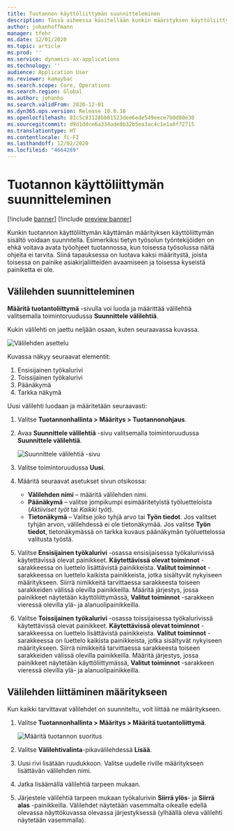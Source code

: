 ```yaml
---
title: Tuotannon käyttöliittymän suunnitteleminen
description: Tässä aiheessa käsitellään kunkin määrityksen käyttöliittymän sisällön suunnittelua.
author: johanhoffmann
manager: tfehr
ms.date: 12/01/2020
ms.topic: article
ms.prod: ''
ms.service: dynamics-ax-applications
ms.technology: ''
audience: Application User
ms.reviewer: kamaybac
ms.search.scope: Core, Operations
ms.search.region: Global
ms.author: johanho
ms.search.validFrom: 2020-12-01
ms.dyn365.ops.version: Release 10.0.16
ms.openlocfilehash: 81c5c83128bb81523dee6ede549eece7b0d80e30
ms.sourcegitcommit: d9d1ddce6a334ade8b32b5ea3ac4c1e1a8f72715
ms.translationtype: HT
ms.contentlocale: fi-FI
ms.lasthandoff: 12/02/2020
ms.locfileid: "4664269"
---
```

# <a name="design-the-production-floor-execution-interface"></a>Tuotannon käyttöliittymän suunnitteleminen

[!include [banner](../includes/banner.md)]
[!include [preview banner](../includes/preview-banner.md)]

Kunkin tuotannon käyttöliittymän käyttämän määrityksen käyttöliittymän sisältö voidaan suunnitella. Esimerkiksi tietyn työsolun työntekijöiden on ehkä voitava avata työohjeet tuotannossa, kun toisessa työsolussa näitä ohjeita ei tarvita. Siinä tapauksessa on luotava kaksi määritystä, joista toisessa on painike asiakirjaliitteiden avaamiseen ja toisessa kyseistä painiketta ei ole.

## <a name="design-a-tab"></a>Välilehden suunnitteleminen

**Määritä tuotantoliittymä** -sivulla voi luoda ja määrittää välilehtiä valitsemalla toimintoruudussa **Suunnittele välilehtiä**.

Kukin välilehti on jaettu neljään osaan, kuten seuraavassa kuvassa.

![Välilehden asettelu](media/pfe-tab-layout.png "Välilehden asettelu")

Kuvassa näkyy seuraavat elementit:

1. Ensisijainen työkalurivi
1. Toissijainen työkalurivi
1. Päänäkymä
1. Tarkka näkymä

Uusi välilehti luodaan ja määritetään seuraavasti:

1. Valitse **Tuotannonhallinta &gt; Määritys &gt; Tuotannonohjaus**.

1. Avaa **Suunnittele välilehtiä** -sivu valitsemalla toimintoruudussa **Suunnittele välilehtiä**.

    ![Suunnittele välilehtiä -sivu](media/pfe-design-tabs.png "Suunnittele välilehtiä -sivu")

1. Valitse toimintoruudussa **Uusi**.

1. Määritä seuraavat asetukset sivun otsikossa:

    - **Välilehden nimi** – määritä välilehden nimi.
    - **Päänäkymä** – valitse jompikumpi esimääritetyistä työluetteloista (*Aktiiviset työt* tai *Kaikki työt*).
    - **Tietonäkymä** – Valitse joko tyhjä arvo tai **Työn tiedot**. Jos valitset tyhjän arvon, välilehdessä ei ole tietonäkymää. Jos valitse **Työn tiedot**, tietonäkymässä on tarkka kuvaus päänäkymän työluettelossa valitusta työstä.

1. Valitse **Ensisijainen työkalurivi** -osassa ensisijaisessa työkalurivissä käytettävissä olevat painikkeet. **Käytettävissä olevat toiminnot** -sarakkeessa on luettelo lisättävistä painikkeista. **Valitut toiminnot** -sarakkeessa on luettelo kaikista painikkeista, jotka sisältyvät nykyiseen määritykseen. Siirrä nimikkeitä tarvittaessa sarakkeesta toiseen sarakkeiden välissä olevilla painikkeilla. Määritä järjestys, jossa painikkeet näytetään käyttöliittymässä, **Valitut toiminnot** -sarakkeen vieressä olevilla ylä- ja alanuolipainikkeilla.

1. Valitse **Toissijainen** **työkalurivi** -osassa toissijaisessa työkalurivissä käytettävissä olevat painikkeet. **Käytettävissä olevat toiminnot** -sarakkeessa on luettelo lisättävistä painikkeista. **Valitut toiminnot** -sarakkeessa on luettelo kaikista painikkeista, jotka sisältyvät nykyiseen määritykseen. Siirrä nimikkeitä tarvittaessa sarakkeesta toiseen sarakkeiden välissä olevilla painikkeilla. Määritä järjestys, jossa painikkeet näytetään käyttöliittymässä, **Valitut toiminnot** -sarakkeen vieressä olevilla ylä- ja alanuolipainikkeilla.

## <a name="associate-a-tab-with-a-configuration"></a>Välilehden liittäminen määritykseen

Kun kaikki tarvittavat välilehdet on suunniteltu, voit liittää ne määritykseen.

1. Valitse **Tuotannonhallinta &gt; Määritys &gt; Määritä tuotantoliittymä**.

    ![Määritä tuotannon suoritus](media/pfe-config-prod-floor-execution.png "Määritä tuotannon suoritus")

1. Valitse **Välilehtivalinta**-pikavälilehdessä **Lisää**.

1. Uusi rivi lisätään ruudukkoon. Valitse uudelle riville määritykseen lisättävän välilehden nimi.

1. Jatka lisäämällä välilehtiä tarpeen mukaan.

1. Järjestele välilehtiä tarpeen mukaan työkalurivin **Siirrä ylös**- ja **Siirrä alas** -painikkeilla. Välilehdet näytetään vasemmalta oikealle edellä olevassa näyttökuvassa olevassa järjestyksessä (ylhäällä oleva välilehti näytetään vasemmalla).
